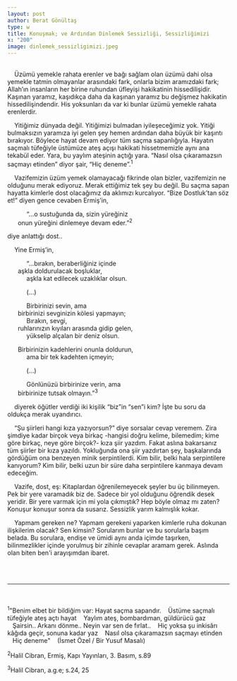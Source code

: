 ```yaml
---
layout: post
author: Berat Gönültaş
type: w
title: Konuşmak; ve Ardından Dinlemek Sessizliği, Sessizliğimizi
x: "200"
image: dinlemek_sessizligimizi.jpeg
---
```

<br/>
&nbsp;&nbsp;&nbsp;&nbsp;Üzümü yemekle rahata erenler ve bağı sağlam olan üzümü dahi olsa yemekle tatmin olmayanlar arasındaki fark, onlarla bizim aramızdaki fark; Allah’ın insanların her birine ruhundan üfleyişi hakikatinin hissedilişidir. Kaşınan yaramız, kaşıdıkça daha da kaşınan yaramız bu değişmez hakikatin hissedilişindendir. His yoksunları da var ki bunlar üzümü yemekle rahata erenlerdir.

&nbsp;&nbsp;&nbsp;&nbsp;Yitiğimiz dünyada değil. Yitiğimizi bulmadan iyileşeceğimiz yok. Yitiği bulmaksızın yaramıza iyi gelen şey hemen ardından daha büyük bir kaşıntı bırakıyor. Böylece hayat devam ediyor tüm saçma sapanlığıyla. Hayatın saçmalı tüfeğiyle üstümüze ateş açışı hakikati hissetmemizle aynı ana tekabül eder. Yara, bu yaylım ateşinin açtığı yara. “Nasıl olsa çıkaramazsın saçmayı etinden” diyor şair, “Hiç deneme”.<sup>1</sup>

&nbsp;&nbsp;&nbsp;&nbsp;Vazifemizin üzüm yemek olamayacağı fikrinde olan bizler, vazifemizin ne olduğunu merak ediyoruz. Merak ettiğimiz tek şey bu değil. Bu saçma sapan hayatta kimlerle dost olacağımız da aklımızı kurcalıyor. “Bize Dostluk’tan söz et!” diyen gence cevaben Ermiş’in,

&nbsp;&nbsp;&nbsp;&nbsp;&nbsp;&nbsp;&nbsp;&nbsp;&nbsp;&nbsp;&nbsp;“...o sustuğunda da, sizin yüreğiniz  
&nbsp;&nbsp;&nbsp;&nbsp;&nbsp;&nbsp;onun yüreğini dinlemeye devam eder.”<sup>2</sup>

 diye anlattığı dost..

&nbsp;&nbsp;&nbsp;&nbsp;Yine Ermiş’in,

&nbsp;&nbsp;&nbsp;&nbsp;&nbsp;&nbsp;&nbsp;&nbsp;&nbsp;&nbsp;&nbsp;“...bırakın, beraberliğiniz içinde  
&nbsp;&nbsp;&nbsp;&nbsp;&nbsp;&nbsp;aşkla doldurulacak boşluklar,  
&nbsp;&nbsp;&nbsp;&nbsp;&nbsp;&nbsp;&nbsp;&nbsp;&nbsp;&nbsp;&nbsp;aşkla kat edilecek uzaklıklar olsun.

&nbsp;&nbsp;&nbsp;&nbsp;&nbsp;&nbsp;&nbsp;&nbsp;&nbsp;&nbsp;&nbsp;(...)

&nbsp;&nbsp;&nbsp;&nbsp;&nbsp;&nbsp;&nbsp;&nbsp;&nbsp;&nbsp;&nbsp;Birbirinizi sevin, ama  
&nbsp;&nbsp;&nbsp;&nbsp;&nbsp;&nbsp;birbirinizi sevginizin kölesi yapmayın;  
&nbsp;&nbsp;&nbsp;&nbsp;&nbsp;&nbsp;&nbsp;&nbsp;&nbsp;&nbsp;&nbsp;Bırakın, sevgi,  
&nbsp;&nbsp;&nbsp;&nbsp;&nbsp;&nbsp;ruhlarınızın kıyıları arasında gidip gelen,  
&nbsp;&nbsp;&nbsp;&nbsp;&nbsp;&nbsp;&nbsp;&nbsp;&nbsp;&nbsp;&nbsp;yükselip alçalan bir deniz olsun.

&nbsp;&nbsp;&nbsp;&nbsp;&nbsp;&nbsp;Birbirinizin kadehlerini onunla doldurun,  
&nbsp;&nbsp;&nbsp;&nbsp;&nbsp;&nbsp;&nbsp;&nbsp;&nbsp;&nbsp;&nbsp;ama bir tek kadehten içmeyin;

&nbsp;&nbsp;&nbsp;&nbsp;&nbsp;&nbsp;&nbsp;&nbsp;&nbsp;&nbsp;&nbsp;(...)

&nbsp;&nbsp;&nbsp;&nbsp;&nbsp;&nbsp;&nbsp;&nbsp;&nbsp;&nbsp;&nbsp;Gönlünüzü birbirinize verin, ama  
&nbsp;&nbsp;&nbsp;&nbsp;&nbsp;&nbsp;birbirinize tutsak olmayın.”<sup>3</sup>

&nbsp;&nbsp;&nbsp;&nbsp;diyerek öğütler verdiği iki kişilik “biz”in “sen”i kim? İşte bu soru da oldukça merak uyandırıcı.

&nbsp;&nbsp;&nbsp;&nbsp;“Şu şiirleri hangi kıza yazıyorsun?” diye sorsalar cevap veremem. Zira şimdiye kadar birçok veya birkaç -hangisi doğru kelime, bilemedim; kime göre birkaç, neye göre birçok?- kıza şiir yazdım. Fakat aslına bakarsanız tüm şiirler bir kıza yazıldı. Yokluğunda ona şiir yazdırtan şey, başkalarında gördüğüm ona benzeyen minik serpintilerdi. Kim bilir, belki hala serpintilere kanıyorum? Kim bilir, belki uzun bir süre daha serpintilere kanmaya devam edeceğim.

&nbsp;&nbsp;&nbsp;&nbsp;Vazife, dost, eş: Kitaplardan öğrenilemeyecek şeyler bu üç bilinmeyen. Pek bir yere varamadık biz de. Sadece bir yol olduğunu öğrendik desek yeridir. Bir yere varmak için mi yola çıkmıştık? Hep böyle olmaz mı zaten? Konuşur konuşur sonra da susarız. Sessizlik yarım kalmışlık kokar.

&nbsp;&nbsp;&nbsp;&nbsp;Yapmam gereken ne? Yapmam gerekeni yaparken kimlerle ruha dokunan ilişkilerim olacak? Sen kimsin? Sorularım bunlar ve bu sorularla başım belada. Bu sorulara, endişe ve ümidi aynı anda içimde taşırken, bilinmezlikler içinde yorulmuş bir zihinle cevaplar aramam gerek. Aslında olan biten ben'i arayışımdan ibaret.

<br/>
<br/>

---

<br/>
<br/>
<sup>1</sup>"Benim elbet bir bildiğim var: Hayat saçma sapandır.  
&nbsp;&nbsp;&nbsp;Üstüme saçmalı tüfeğiyle ateş açtı hayat  
&nbsp;&nbsp;&nbsp;Yaylım ateş, bombardıman, güldürücü gaz  
&nbsp;&nbsp;&nbsp;Şairsin.. Arkanı dönme.. Neyin var sen de fırlat..  
&nbsp;&nbsp;&nbsp;Hiç yoksa şu inkisârı kâğıda geçir, sonuna kadar yaz  
&nbsp;&nbsp;&nbsp;Nasıl olsa çıkaramazsın saçmayı etinden  
&nbsp;&nbsp;&nbsp;Hiç deneme"  
&nbsp;&nbsp;&nbsp;(İsmet Özel / Bir Yusuf Masalı)

<sup>2</sup>Halil Cibran, Ermiş, Kapı Yayınları, 3. Basım, s.89

<sup>3</sup>Halil Cibran, a.g.e; s.24, 25
